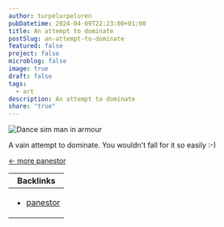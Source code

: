 ```yaml
---
author: turpelurpeluren
pubDatetime: 2024-04-09T22:23:00+01:00
title: An attempt to dominate
postSlug: an-attempt-to-dominate
featured: false
project: false
microblog: false
image: true
draft: false
tags:
  - art
description: An attempt to dominate
share: "true"
---
```

![Dance sim man in armour](@assets/images/an_attempt_to_dominate.png)

A vain attempt to dominate. You wouldn't fall for it so easily :-)

[<- more panestor](/posts/panestor)

| Backlinks                                          |
| -------------------------------------------------- |
| <ul><li>[panestor](/posts/panestor)</li></ul> |
